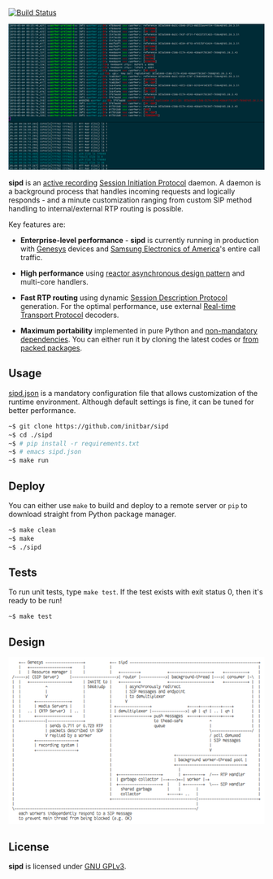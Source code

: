 [![Build Status](https://travis-ci.org/initbar/sipd.svg?branch=master)](https://travis-ci.org/initbar/sipd)

![](./docs/sample.png)

**sipd** is an [active recording](https://en.wikipedia.org/wiki/VoIP_recording) [Session Initiation Protocol](https://www.ietf.org/rfc/rfc3261.txt) daemon. A daemon is a background process that handles incoming requests and logically responds - and a minute customization ranging from custom SIP method handling to internal/external RTP routing is possible.

Key features are:

- **Enterprise-level performance** - **sipd** is currently running in production with [Genesys](http://www.genesys.com) devices and [Samsung Electronics of America](http://www.samsung.com)'s entire call traffic.

- **High performance** using [reactor asynchronous design pattern](https://en.wikipedia.org/wiki/Reactor_pattern) and multi-core handlers.

- **Fast RTP routing** using dynamic [Session Description Protocol](https://en.wikipedia.org/wiki/Session_Description_Protocol) generation. For the optimal performance, use external [Real-time Transport Protocol](https://en.wikipedia.org/wiki/Real-time_Transport_Protocol) decoders.

- **Maximum portability** implemented in pure Python and [non-mandatory dependencies](./requirements.txt). You can either run it by cloning the latest codes or [from packed packages](https://github.com/initbar/sipd/releases).

## Usage

[sipd.json](./sipd.json) is a mandatory configuration file that allows customization of the runtime environment. Although default settings is fine, it can be tuned for better performance.

```bash
~$ git clone https://github.com/initbar/sipd
~$ cd ./sipd
~$ # pip install -r requirements.txt
~$ # emacs sipd.json
~$ make run
```

## Deploy

You can either use `make` to build and deploy to a remote server or `pip` to download straight from Python package manager.

```bash
~$ make clean
~$ make
~$ ./sipd
```

## Tests

To run unit tests, type `make test`. If the test exists with exit status 0, then it's ready to be run!

```bash
~$ make test
```

## Design

![](./docs/design.png)

## License

**sipd** is licensed under [GNU GPLv3](./LICENSE.md).
